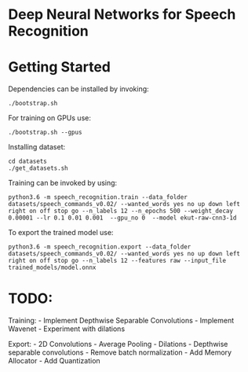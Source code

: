 # Deep Neural Networks for Speech Recognition

# Getting Started 

Dependencies can be installed by invoking:

    ./bootstrap.sh
	
For training on GPUs use:

    ./bootstrap.sh --gpus
	
	
Installing dataset:

    cd datasets
	./get_datasets.sh

Training can be invoked by using:

    python3.6 -m speech_recognition.train --data_folder datasets/speech_commands_v0.02/ --wanted_words yes no up down left right on off stop go --n_labels 12 --n_epochs 500 --weight_decay 0.00001 --lr 0.1 0.01 0.001  --gpu_no 0  --model ekut-raw-cnn3-1d
	
To export the trained model use:

    python3.6 -m speech_recognition.export --data_folder datasets/speech_commands_v0.02/ --wanted_words yes no up down left right on off stop go --n_labels 12 --features raw --input_file trained_models/model.onnx



# TODO:
  Training:
    - Implement Depthwise Separable Convolutions
    - Implement Wavenet
    - Experiment with dilations
  
  Export:
    - 2D Convolutions
	- Average Pooling
	- Dilations
	- Depthwise separable convolutions
	- Remove batch normalization
    - Add Memory Allocator
    - Add Quantization
